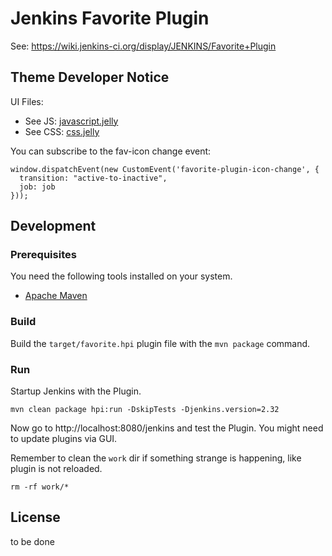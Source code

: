 # Jenkins Favorite Plugin

See: https://wiki.jenkins-ci.org/display/JENKINS/Favorite+Plugin


## Theme Developer Notice

UI Files:

  * See JS: [javascript.jelly](./src/main/resources/hudson/plugins/favorite/assets/javascript.jelly)
  * See CSS: [css.jelly](./src/main/resources/hudson/plugins/favorite/assets/css.jelly)

You can subscribe to the fav-icon change event:

```
window.dispatchEvent(new CustomEvent('favorite-plugin-icon-change', {
  transition: "active-to-inactive",
  job: job
}));
```


## Development

### Prerequisites

You need the following tools installed on your system.

  * [Apache Maven](https://maven.apache.org/)
  
### Build

Build the `target/favorite.hpi` plugin file with the `mvn package` command.

### Run

Startup Jenkins with the Plugin.  

```
mvn clean package hpi:run -DskipTests -Djenkins.version=2.32
```

Now go to http://localhost:8080/jenkins and test the Plugin.
You might need to update plugins via GUI.

Remember to clean the `work` dir if something strange is happening, like plugin is not reloaded.

```
rm -rf work/*
```

## License

to be done